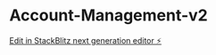 # Account-Management-v2

[Edit in StackBlitz next generation editor ⚡️](https://stackblitz.com/~/github.com/ronburnley/Account-Management-v2)